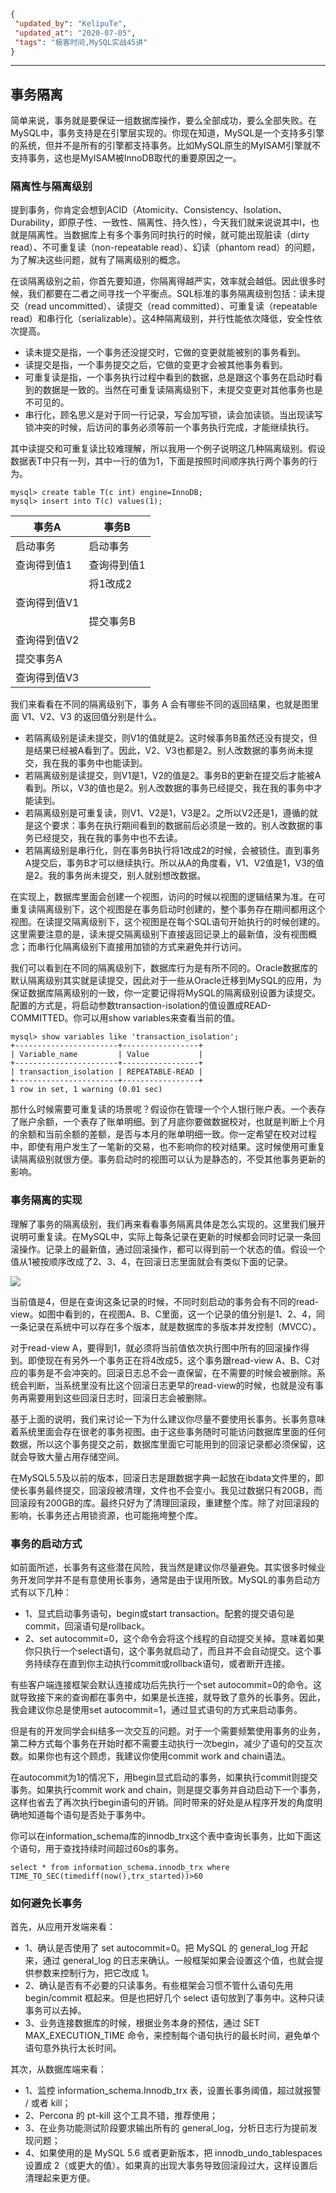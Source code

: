 ```json
{
 "updated_by": "KelipuTe",
 "updated_at": "2020-07-05",
 "tags": "极客时间,MySQL实战45讲"
}
```

---

## 事务隔离

简单来说，事务就是要保证一组数据库操作，要么全部成功，要么全部失败。在MySQL中，事务支持是在引擎层实现的。你现在知道，MySQL是一个支持多引擎的系统，但并不是所有的引擎都支持事务。比如MySQL原生的MyISAM引擎就不支持事务，这也是MyISAM被InnoDB取代的重要原因之一。

### 隔离性与隔离级别

提到事务，你肯定会想到ACID（Atomicity、Consistency、Isolation、Durability，即原子性、一致性、隔离性、持久性），今天我们就来说说其中I，也就是隔离性。当数据库上有多个事务同时执行的时候，就可能出现脏读（dirty read）、不可重复读（non-repeatable read）、幻读（phantom read）的问题，为了解决这些问题，就有了隔离级别的概念。

在谈隔离级别之前，你首先要知道，你隔离得越严实，效率就会越低。因此很多时候，我们都要在二者之间寻找一个平衡点。SQL标准的事务隔离级别包括：读未提交（read uncommitted）、读提交（read committed）、可重复读（repeatable read）和串行化（serializable）。这4种隔离级别，并行性能依次降低，安全性依次提高。

- 读未提交是指，一个事务还没提交时，它做的变更就能被别的事务看到。
- 读提交是指，一个事务提交之后，它做的变更才会被其他事务看到。
- 可重复读是指，一个事务执行过程中看到的数据，总是跟这个事务在启动时看到的数据是一致的。当然在可重复读隔离级别下，未提交变更对其他事务也是不可见的。
- 串行化，顾名思义是对于同一行记录，写会加写锁，读会加读锁。当出现读写锁冲突的时候，后访问的事务必须等前一个事务执行完成，才能继续执行。

其中读提交和可重复读比较难理解，所以我用一个例子说明这几种隔离级别。假设数据表T中只有一列，其中一行的值为1，下面是按照时间顺序执行两个事务的行为。

```mysql
mysql> create table T(c int) engine=InnoDB;
mysql> insert into T(c) values(1);
```

| 事务A        | 事务B       |
| ------------ | ----------- |
| 启动事务     | 启动事务    |
| 查询得到值1  | 查询得到值1 |
|              | 将1改成2    |
| 查询得到值V1 |             |
|              | 提交事务B   |
| 查询得到值V2 |             |
| 提交事务A    |             |
| 查询得到值V3 |             |

我们来看看在不同的隔离级别下，事务 A  会有哪些不同的返回结果，也就是图里面 V1、V2、V3 的返回值分别是什么。

- 若隔离级别是读未提交，则V1的值就是2。这时候事务B虽然还没有提交，但是结果已经被A看到了。因此，V2、V3也都是2。别人改数据的事务尚未提交，我在我的事务中也能读到。
- 若隔离级别是读提交，则V1是1，V2的值是2。事务B的更新在提交后才能被A看到。所以，V3的值也是2。别人改数据的事务已经提交，我在我的事务中才能读到。
- 若隔离级别是可重复读，则V1、V2是1，V3是2。之所以V2还是1，遵循的就是这个要求：事务在执行期间看到的数据前后必须是一致的。别人改数据的事务已经提交，我在我的事务中也不去读。
- 若隔离级别是串行化，则在事务B执行将1改成2的时候，会被锁住。直到事务A提交后，事务B才可以继续执行。所以从A的角度看，V1、V2值是1，V3的值是2。我的事务尚未提交，别人就别想改数据。

在实现上，数据库里面会创建一个视图，访问的时候以视图的逻辑结果为准。在可重复读隔离级别下，这个视图是在事务启动时创建的，整个事务存在期间都用这个视图。在读提交隔离级别下，这个视图是在每个SQL语句开始执行的时候创建的。这里需要注意的是，读未提交隔离级别下直接返回记录上的最新值，没有视图概念；而串行化隔离级别下直接用加锁的方式来避免并行访问。

我们可以看到在不同的隔离级别下，数据库行为是有所不同的。Oracle数据库的默认隔离级别其实就是读提交，因此对于一些从Oracle迁移到MySQL的应用，为保证数据库隔离级别的一致，你一定要记得将MySQL的隔离级别设置为读提交。配置的方式是，将启动参数transaction-isolation的值设置成READ-COMMITTED。你可以用show variables来查看当前的值。

```mysql
mysql> show variables like 'transaction_isolation';
+-----------------------+-----------------+
| Variable_name         | Value           |
+-----------------------+-----------------+
| transaction_isolation | REPEATABLE-READ |
+-----------------------+-----------------+
1 row in set, 1 warning (0.01 sec)
```

那什么时候需要可重复读的场景呢？假设你在管理一个个人银行账户表。一个表存了账户余额，一个表存了账单明细。到了月底你要做数据校对，也就是判断上个月的余额和当前余额的差额，是否与本月的账单明细一致。你一定希望在校对过程中，即使有用户发生了一笔新的交易，也不影响你的校对结果。这时候使用可重复读隔离级别就很方便。事务启动时的视图可以认为是静态的，不受其他事务更新的影响。

### 事务隔离的实现

理解了事务的隔离级别，我们再来看看事务隔离具体是怎么实现的。这里我们展开说明可重复读。在MySQL中，实际上每条记录在更新的时候都会同时记录一条回滚操作。记录上的最新值，通过回滚操作，都可以得到前一个状态的值。假设一个值从1被按顺序改成了2、3、4，在回滚日志里面就会有类似下面的记录。

![](E:\Workspace\KTKnowledgeBase\Image\GeekBang\MySQLShiZhan\ShiWuGeLi_img01.png)

当前值是4，但是在查询这条记录的时候，不同时刻启动的事务会有不同的read-view。如图中看到的，在视图A、B、C里面，这一个记录的值分别是1、2、4，同一条记录在系统中可以存在多个版本，就是数据库的多版本并发控制（MVCC）。

对于read-view A，要得到1，就必须将当前值依次执行图中所有的回滚操作得到。即使现在有另外一个事务正在将4改成5，这个事务跟read-view A、B、C对应的事务是不会冲突的。回滚日志总不会一直保留，在不需要的时候会被删除。系统会判断，当系统里没有比这个回滚日志更早的read-view的时候，也就是没有事务再需要用到这些回滚日志时，回滚日志会被删除。

基于上面的说明，我们来讨论一下为什么建议你尽量不要使用长事务。长事务意味着系统里面会存在很老的事务视图。由于这些事务随时可能访问数据库里面的任何数据，所以这个事务提交之前，数据库里面它可能用到的回滚记录都必须保留，这就会导致大量占用存储空间。

在MySQL5.5及以前的版本，回滚日志是跟数据字典一起放在ibdata文件里的，即使长事务最终提交，回滚段被清理，文件也不会变小。我见过数据只有20GB，而回滚段有200GB的库。最终只好为了清理回滚段，重建整个库。除了对回滚段的影响，长事务还占用锁资源，也可能拖垮整个库。

### 事务的启动方式

如前面所述，长事务有这些潜在风险，我当然是建议你尽量避免。其实很多时候业务开发同学并不是有意使用长事务，通常是由于误用所致。MySQL的事务启动方式有以下几种：

- 1、显式启动事务语句，begin或start transaction。配套的提交语句是commit，回滚语句是rollback。
- 2、set autocommit=0，这个命令会将这个线程的自动提交关掉。意味着如果你只执行一个select语句，这个事务就启动了，而且并不会自动提交。这个事务持续存在直到你主动执行commit或rollback语句，或者断开连接。

有些客户端连接框架会默认连接成功后先执行一个set autocommit=0的命令。这就导致接下来的查询都在事务中，如果是长连接，就导致了意外的长事务。因此，我会建议你总是使用set autocommit=1，通过显式语句的方式来启动事务。

但是有的开发同学会纠结多一次交互的问题。对于一个需要频繁使用事务的业务，第二种方式每个事务在开始时都不需要主动执行一次begin，减少了语句的交互次数。如果你也有这个顾虑，我建议你使用commit work and chain语法。

在autocommit为1的情况下，用begin显式启动的事务，如果执行commit则提交事务。如果执行commit work and chain，则是提交事务并自动启动下一个事务，这样也省去了再次执行begin语句的开销。同时带来的好处是从程序开发的角度明确地知道每个语句是否处于事务中。

你可以在information_schema库的innodb_trx这个表中查询长事务，比如下面这个语句，用于查找持续时间超过60s的事务。

````mysql
select * from information_schema.innodb_trx where TIME_TO_SEC(timediff(now(),trx_started))>60
````

### 如何避免长事务

首先，从应用开发端来看：

- 1、确认是否使用了 set autocommit=0。把 MySQL 的 general_log 开起来，通过 general_log 的日志来确认。一般框架如果会设置这个值，也就会提供参数来控制行为，把它改成 1。
- 2、确认是否有不必要的只读事务。有些框架会习惯不管什么语句先用 begin/commit 框起来。但是也把好几个 select 语句放到了事务中。这种只读事务可以去掉。
- 3、业务连接数据库的时候，根据业务本身的预估，通过 SET MAX_EXECUTION_TIME 命令，来控制每个语句执行的最长时间，避免单个语句意外执行太长时间。

其次，从数据库端来看：

- 1、监控 information_schema.Innodb_trx 表，设置长事务阈值，超过就报警 / 或者 kill；
- 2、Percona 的 pt-kill 这个工具不错，推荐使用；
- 3、在业务功能测试阶段要求输出所有的 general_log，分析日志行为提前发现问题；
- 4、如果使用的是 MySQL  5.6 或者更新版本，把 innodb_undo_tablespaces 设置成 2（或更大的值）。如果真的出现大事务导致回滚段过大，这样设置后清理起来更方便。